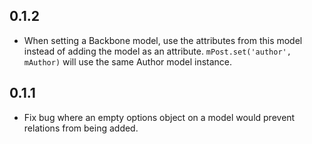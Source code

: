 ## 0.1.2
- When setting a Backbone model, use the attributes from this model instead of adding the model as an attribute. `mPost.set('author', mAuthor)` will use the same Author model instance.

## 0.1.1
- Fix bug where an empty options object on a model would prevent relations from being added.
